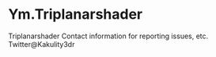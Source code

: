 # Ym.Triplanarshader
Triplanarshader
Contact information for reporting issues, etc. Twitter@Kakulity3dr
